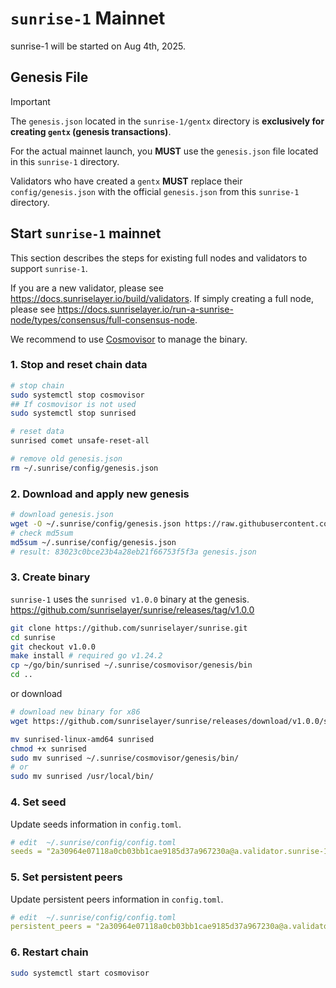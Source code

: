 # `sunrise-1` Mainnet

sunrise-1 will be started on Aug 4th, 2025.

## Genesis File

> [!IMPORTANT]
>
> The `genesis.json` located in the `sunrise-1/gentx` directory is **exclusively for creating `gentx` (genesis transactions)**.
>
> For the actual mainnet launch, you **MUST** use the `genesis.json` file located in this `sunrise-1` directory.
>
> Validators who have created a `gentx` **MUST** replace their `config/genesis.json` with the official `genesis.json` from this `sunrise-1` directory.

## Start `sunrise-1` mainnet

This section describes the steps for existing full nodes and validators to support `sunrise-1`.

If you are a new validator, please see <https://docs.sunriselayer.io/build/validators>.
If simply creating a full node, please see <https://docs.sunriselayer.io/run-a-sunrise-node/types/consensus/full-consensus-node>.

We recommend to use [Cosmovisor](https://docs.cosmos.network/main/build/tooling/cosmovisor) to manage the binary.

### 1. Stop and reset chain data

```bash
# stop chain
sudo systemctl stop cosmovisor
## If cosmovisor is not used
sudo systemctl stop sunrised

# reset data
sunrised comet unsafe-reset-all

# remove old genesis.json
rm ~/.sunrise/config/genesis.json
```

### 2. Download and apply new genesis

```bash
# download genesis.json
wget -O ~/.sunrise/config/genesis.json https://raw.githubusercontent.com/sunriselayer/network/main/sunrise-1/genesis.json
# check md5sum
md5sum ~/.sunrise/config/genesis.json
# result: 83023c0bce23b4a28eb21f66753f5f3a genesis.json
```

### 3. Create binary

`sunrise-1` uses the `sunrised v1.0.0` binary at the genesis.
<https://github.com/sunriselayer/sunrise/releases/tag/v1.0.0>

```bash
git clone https://github.com/sunriselayer/sunrise.git
cd sunrise
git checkout v1.0.0
make install # required go v1.24.2
cp ~/go/bin/sunrised ~/.sunrise/cosmovisor/genesis/bin
cd ..
```

or download

```bash
# download new binary for x86
wget https://github.com/sunriselayer/sunrise/releases/download/v1.0.0/sunrised-linux-amd64

mv sunrised-linux-amd64 sunrised
chmod +x sunrised
sudo mv sunrised ~/.sunrise/cosmovisor/genesis/bin/
# or
sudo mv sunrised /usr/local/bin/
```

### 4. Set seed

Update seeds information in `config.toml`.

```yml
# edit  ~/.sunrise/config/config.toml
seeds = "2a30964e07118a0cb03bb1cae9185d37a967230a@a.validator.sunrise-1.sunriselayer.io:26656"
```

### 5. Set persistent peers

Update persistent peers information in `config.toml`.

```yml
# edit  ~/.sunrise/config/config.toml
persistent_peers = "2a30964e07118a0cb03bb1cae9185d37a967230a@a.validator.sunrise-1.sunriselayer.io:26656"
```

### 6. Restart chain

```bash
sudo systemctl start cosmovisor
```
